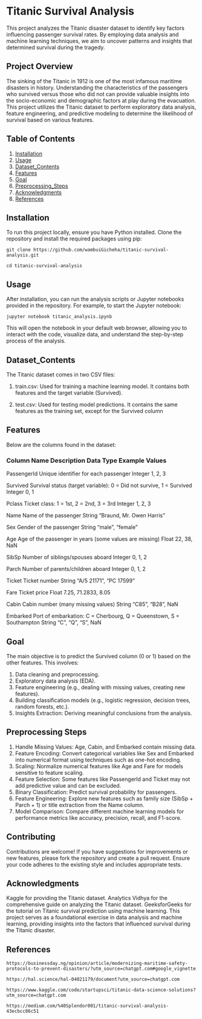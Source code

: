 # Titanic Survival Analysis

This project analyzes the Titanic disaster dataset to identify key factors influencing passenger survival rates. By employing data analysis and machine learning techniques, we aim to uncover patterns and insights that determined survival during the tragedy.

## Project Overview

The sinking of the Titanic in 1912 is one of the most infamous maritime disasters in history. Understanding the characteristics of the passengers who survived versus those who did not can provide valuable insights into the socio-economic and demographic factors at play during the evacuation. This project utilizes the Titanic dataset to perform exploratory data analysis, feature engineering, and predictive modeling to determine the likelihood of survival based on various features.

## Table of Contents
1. [Installation](#Installation)
2. [Usage](#Usage)
3. [Dataset_Contents](#Dataset_Contents)
4. [Features](#Features)
5. [Goal](#Goal)
6. [Preprocessing_Steps](#Preprocessing_Steps)
7. [Acknowledgments](#Acknowledgments)
8. [References](#References)

## Installation
To run this project locally, ensure you have Python installed. Clone the repository and install the required packages using pip:

 	git clone https://github.com/wambuiGicheha/titanic-survival-analysis.git

	cd titanic-survival-analysis



## Usage
After installation, you can run the analysis scripts or Jupyter notebooks provided in the repository. For example, to start the Jupyter notebook:


	jupyter notebook titanic_analysis.ipynb

This will open the notebook in your default web browser, allowing you to interact with the code, visualize data, and understand the step-by-step process of the analysis.

## Dataset_Contents

The Titanic dataset comes in two CSV files:

1.	train.csv: Used for training a machine learning model. It contains both features and the target variable (Survived).

2.	test.csv: Used for testing model predictions. It contains the same features as the training set, except for the Survived column

## Features

Below are the columns found in the dataset:

### Column Name	Description	Data Type Example Values

PassengerId	Unique identifier for each passenger	Integer	1, 2, 3

Survived	Survival status (target variable): 0 = Did not survive, 1 = Survived	Integer	0, 1

Pclass	Ticket class: 1 = 1st, 2 = 2nd, 3 = 3rd	Integer	1, 2, 3

Name	Name of the passenger	String	“Braund, Mr. Owen Harris”

Sex	Gender of the passenger	String	“male”, “female”

Age	Age of the passenger in years (some values are missing)	Float	22, 38, NaN

SibSp	Number of siblings/spouses aboard	Integer	0, 1, 2

Parch	Number of parents/children aboard	Integer	0, 1, 2

Ticket	Ticket number	String	“A/5 21171”, “PC 17599”

Fare	Ticket price	Float	7.25, 71.2833, 8.05

Cabin	Cabin number (many missing values)	String	“C85”, “B28”, NaN

Embarked	Port of embarkation: C = Cherbourg, Q = Queenstown, S = Southampton	String	“C”, “Q”, “S”, NaN


## Goal

The main objective is to predict the Survived column (0 or 1) based on the other features. This involves:

1.	Data cleaning and preprocessing. 
2.	Exploratory data analysis (EDA).
3.	Feature engineering (e.g., dealing with missing values, creating new features).
4.	Building classification models (e.g., logistic regression, decision trees, random forests, etc.).
5. Insights Extraction: Deriving meaningful conclusions from the analysis.

## Preprocessing Steps

1.	Handle Missing Values: Age, Cabin, and Embarked contain missing data.
2.	Feature Encoding: Convert categorical variables like Sex and Embarked into numerical format using techniques such as one-hot encoding.
3.	Scaling: Normalize numerical features like Age and Fare for models sensitive to feature scaling.
4.	Feature Selection: Some features like PassengerId and Ticket may not add predictive value and can be excluded.
5. 	Binary Classification: Predict survival probability for passengers.
6. 	Feature Engineering: Explore new features such as family size (SibSp + Parch + 1) or title extraction from the Name column.
7. 	Model Comparison: Compare different machine learning models for performance metrics like accuracy, precision, recall, and F1-score.

## Contributing

Contributions are welcome! If you have suggestions for improvements or new features, please fork the repository and create a pull request. Ensure your code adheres to the existing style and includes appropriate tests.

## Acknowledgments
Kaggle for providing the Titanic dataset.
Analytics Vidhya for the comprehensive guide on analyzing the Titanic dataset.
GeeksforGeeks for the tutorial on Titanic survival prediction using machine learning.
This project serves as a foundational exercise in data analysis and machine learning, providing insights into the factors that influenced survival during the Titanic disaster.

## References

	https://businessday.ng/opinion/article/modernizing-maritime-safety-protocols-to-prevent-disasters/?utm_source=chatgpt.com#google_vignette

	https://hal.science/hal-04021179/document?utm_source=chatgpt.com

	https://www.kaggle.com/code/startupsci/titanic-data-science-solutions?utm_source=chatgpt.com

	https://medium.com/%40Splendor001/titanic-survival-analysis-43ecbcc86c51

